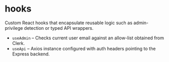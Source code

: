 # hooks

Custom React hooks that encapsulate reusable logic such as admin-privilege detection or typed API wrappers.

* `useAdmin` – Checks current user email against an allow-list obtained from Clerk.
* `useApi` – Axios instance configured with auth headers pointing to the Express backend.

